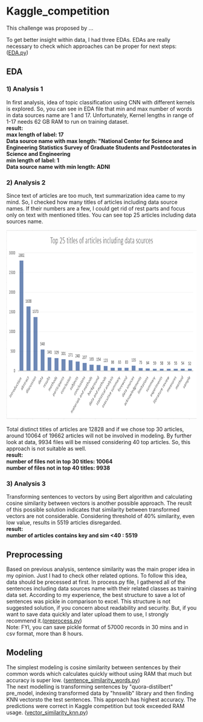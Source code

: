# Kaggle_competition

This challenge was proposed by ...

To get better insight within data, I had three EDAs. EDAs are really necessary to check which approaches can be proper for next steps: ([EDA.py](https://github.com/shivaShahsavari/Kaggle_competition/blob/main/EDA.py))  
## EDA  
### 1) Analysis 1  
In first analysis, idea of topic classification using CNN with different kernels is explored. So, you can see in EDA file that min and max number of words in data sources name are 1 and 17. Unfortunately, Kernel lengths in range of 1-17 needs 62 GB RAM to run on training dataset.  
**result:  
max length of label: 17  
Data source name with max length: "National Center for Science and Engineering Statistics Survey of Graduate Students and Postdoctorates in Science and Engineering  
min length of label: 1  
Data source name with min length: ADNI**  

### 2) Analysis 2  
Since text of articles are too much, text summarization idea came to my mind. So, I checked how many titles of articles including data source names. If their numbers are a few, I could get rid of rest parts and focus only on text with mentioned titles. You can see top 25 articles including data sources name. 

<img src="image/EDA2.png" width="900" height="500">  

Total distinct titles of articles are 12828 and if we chose top 30 articles, around 10064 of 19662 articles will not be involved in modeling. By further look at data, 9934 files will be missed considering 40 top articles. So, this approach is not suitable as well.  
**result:  
number of files not in top 30 titles:  10064  
number of files not in top 40 titles:  9938**  

### 3) Analysis 3  
Transforming sentences to vectors by using Bert algorithm and calculating cosine similarity between vectors is another possible approach. The reuslt of this possible solution indicates that similarity between transformed vectors are not considerable. Considering threshold of 40% similarity, even low value, results in 5519 articles disregarded.  
**result:  
number of articles contains key and sim <40 :  5519**  

## Preprocessing  
Based on previous analysis, sentence similarity was the main proper idea in my opinion. Just I had to check other related options. To follow this idea, data should be precessed at first. In process.py file, I gathered all of the sentences including data sources name with their related classes as training data set. According to my experience, the best structure to save a lot of sentences was pickle in comparison to excel. This structure is not suggested solution, if you concern about readability and security. But, if you want to save data quickly and later upload them to use, I strongly recommend it.([preprocess.py](https://github.com/shivaShahsavari/Kaggle_competition/blob/main/prepocess.py))  
Note: FYI, you can save pickle format of 57000 records in 30 mins and in csv format, more than 8 hours.   

## Modeling  
The simplest modeling is cosine similarity between sentences by their common words which calculates quickly without using RAM that much but accuracy is super low. ([sentence_similarity_words.py](https://github.com/shivaShahsavari/Kaggle_competition/blob/main/sentence_similarity_words.py))  
The next modelling is transforming sentences by "quora-distilbert" pre_model, indexing transformed data by "hnswlib" library and then finding KNN vectorsto the test sentences. This approach has highest accuracy. The predictions were correct in Kaggle competition but took exceeded RAM usage. ([vector_similarity_knn.py](https://github.com/shivaShahsavari/Kaggle_competition/blob/main/vector_similarity_knn.py))
